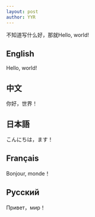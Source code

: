 ```yaml
---
layout: post
author: YYR
---
```


不知道写什么好，那就Hello, world!

## English
Hello, world!

## 中文
你好，世界！

## 日本語
こんにちは，ます！

## Français
Bonjour, monde！

## Русский
Привет，мир！
